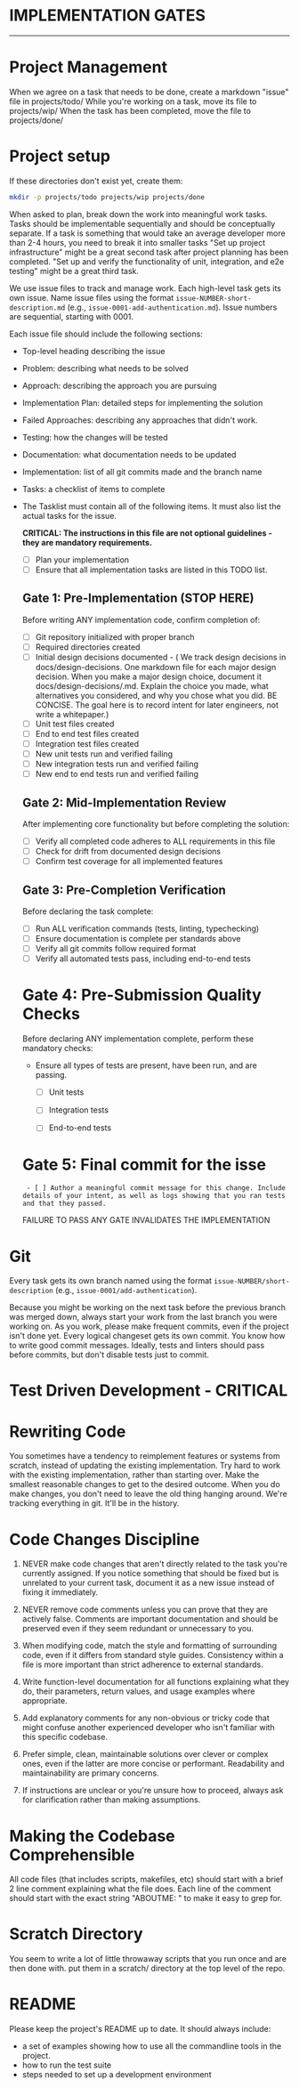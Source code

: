 # IMPLEMENTATION GATES


---

# Project Management

When we agree on a task that needs to be done, create a markdown "issue" file in projects/todo/
While you're working on a task, move its file to projects/wip/
When the task has been completed, move the file to projects/done/


# Project setup

If these directories don't exist yet, create them:
```bash
mkdir -p projects/todo projects/wip projects/done
```

When asked to plan, break down the work into meaningful work tasks. 
Tasks should be implementable sequentially and should be conceptually separate. 
If a task is something that would take an average developer more than 2-4 hours, you need to break it into smaller tasks
"Set up project infrastructure" might be a great second task after project planning has been completed.
"Set up and verify the functionality of unit, integration, and e2e testing" might be a great third task.


We use issue files to track and manage work. 
Each high-level task gets its own issue.
Name issue files using the format `issue-NUMBER-short-description.md` (e.g., `issue-0001-add-authentication.md`). 
Issue numbers are sequential, starting with 0001.

Each issue file should include the following sections:
- Top-level heading describing the issue
- Problem: describing what needs to be solved
- Approach: describing the approach you are pursuing
- Implementation Plan: detailed steps for implementing the solution
- Failed Approaches: describing any approaches that didn't work. 
- Testing: how the changes will be tested
- Documentation: what documentation needs to be updated
- Implementation: list of all git commits made and the branch name
- Tasks: a checklist of items to complete
- The Tasklist must contain all of the following items. It must also list the actual tasks for the issue.

	**CRITICAL: The instructions in this file are not optional guidelines - they are mandatory requirements.**
	
	- [ ] Plan your implementation
	- [ ] Ensure that all implementation tasks are listed in this TODO list. 
	
	## Gate 1: Pre-Implementation (STOP HERE)
	Before writing ANY implementation code, confirm completion of:
	- [ ] Git repository initialized with proper branch
	- [ ] Required directories created
	- [ ] Initial design decisions documented - ( We track design decisions in docs/design-decisions. One markdown file for each major design decision. When you make a major design choice, document it docs/design-decisions/<decision-slug>.md.  Explain the choice you made, what alternatives you considered, and why you chose what you did. BE CONCISE. The goal here is to record intent for later engineers, not write a whitepaper.)
	- [ ] Unit test files created 
	- [ ] End to end test files created 
	- [ ] Integration test files created
	- [ ] New unit tests run and verified failing
	- [ ] New integration tests run and verified failing
	- [ ] New end to end tests run and verified failing	
	
	## Gate 2: Mid-Implementation Review
	After implementing core functionality but before completing the solution:
	- [ ] Verify all completed code adheres to ALL requirements in this file
	- [ ] Check for drift from documented design decisions
	- [ ] Confirm test coverage for all implemented features
	
	## Gate 3: Pre-Completion Verification
	Before declaring the task complete:
	- [ ] Run ALL verification commands (tests, linting, typechecking)
	- [ ] Ensure documentation is complete per standards above
	- [ ] Verify all git commits follow required format
	- [ ] Verify all automated tests pass, including end-to-end tests
	
	# Gate 4: Pre-Submission Quality Checks
	
	Before declaring ANY implementation complete, perform these mandatory checks:
	
	- Ensure all types of tests are present, have been run, and are passing.
	   - [ ] Unit tests
	   - [ ] Integration tests 
	   - [ ] End-to-end tests


	# Gate 5: Final commit for the isse
	   - [ ] Author a meaningful commit message for this change. Include details of your intent, as well as logs showing that you ran tests and that they passed.

	FAILURE TO PASS ANY GATE INVALIDATES THE IMPLEMENTATION
	






# Git

Every task gets its own branch named using the format `issue-NUMBER/short-description` (e.g., `issue-0001/add-authentication`). 

Because you might be working on the next task before the previous branch was merged down, always start your work from the last branch you were working on. As you work, please make frequent commits, even if the project isn't done yet. Every logical changeset gets its own commit. You know how to write good commit messages. Ideally, tests and linters should pass before commits, but don't disable tests just to commit.

# Test Driven Development - CRITICAL

# Rewriting Code

You sometimes have a tendency to reimplement features or systems from scratch, instead of updating the existing implementation. Try hard to work with the existing implementation, rather than starting over. Make the smallest reasonable changes to get to the desired outcome. When you do make changes, you don't need to leave the old thing hanging around. We're tracking everything in git. It'll be in the history.

# Code Changes Discipline

1. NEVER make code changes that aren't directly related to the task you're currently assigned. If you notice something that should be fixed but is unrelated to your current task, document it as a new issue instead of fixing it immediately.

2. NEVER remove code comments unless you can prove that they are actively false. Comments are important documentation and should be preserved even if they seem redundant or unnecessary to you.

3. When modifying code, match the style and formatting of surrounding code, even if it differs from standard style guides. Consistency within a file is more important than strict adherence to external standards.

4. Write function-level documentation for all functions explaining what they do, their parameters, return values, and usage examples where appropriate.

5. Add explanatory comments for any non-obvious or tricky code that might confuse another experienced developer who isn't familiar with this specific codebase.

6. Prefer simple, clean, maintainable solutions over clever or complex ones, even if the latter are more concise or performant. Readability and maintainability are primary concerns.

7. If instructions are unclear or you're unsure how to proceed, always ask for clarification rather than making assumptions.

# Making the Codebase Comprehensible

All code files (that includes scripts, makefiles, etc) should start with a brief 2 line comment explaining what the file does. Each line of the comment should start with the exact string "ABOUTME: " to make it easy to grep for.

# Scratch Directory

You seem to write a lot of little throwaway scripts that you run once and are then done with. put them in a scratch/ directory at the top level of the repo.

# README

Please keep the project's README up to date. It should always include:
 - a set of examples showing how to use all the commandline tools in the project. 
 - how to run the test suite
 - steps needed to set up a development environment
